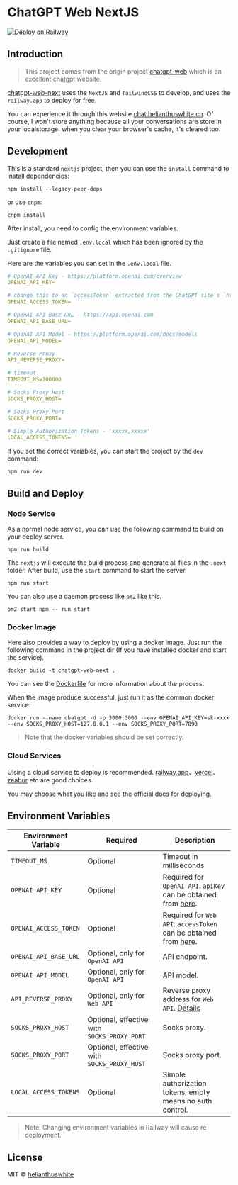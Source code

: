 # ChatGPT Web NextJS

[![Deploy on Railway](https://railway.app/button.svg)](https://railway.app/template/-4ukN3?referralCode=ZtthnC)

## Introduction

> This project comes from the origin project [chatgpt-web](https://github.com/Chanzhaoyu/chatgpt-web) which is an excellent chatgpt website.

[chatgpt-web-next](https://github.com/helianthuswhite/chatgpt-web-next) uses the `NextJS` and `TailwindCSS` to develop, and uses the `railway.app` to deploy for free.

You can experience it through this website [chat.helianthuswhite.cn](https://chat.helianthuswhite.cn/). Of course, I won't store anything because all your conversations are store in your localstorage. when you clear your browser's cache, it's cleared too.

## Development

This is a standard `nextjs` project, then you can use the `install` command to install dependencies:

    npm install --legacy-peer-deps

or use `cnpm`:

    cnpm install

After install, you need to config the environment variables.

Just create a file named `.env.local` which has been ignored by the `.gitignore` file.

Here are the variables you can set in the `.env.local` file.

```yml
# OpenAI API Key - https://platform.openai.com/overview
OPENAI_API_KEY=

# change this to an `accessToken` extracted from the ChatGPT site's `https://chat.openai.com/api/auth/session` response
OPENAI_ACCESS_TOKEN=

# OpenAI API Base URL - https://api.openai.com
OPENAI_API_BASE_URL=

# OpenAI API Model - https://platform.openai.com/docs/models
OPENAI_API_MODEL=

# Reverse Proxy
API_REVERSE_PROXY=

# timeout
TIMEOUT_MS=100000

# Socks Proxy Host
SOCKS_PROXY_HOST=

# Socks Proxy Port
SOCKS_PROXY_PORT=

# Simple Authorization Tokens - 'xxxxx,xxxxx'
LOCAL_ACCESS_TOKENS=
```

If you set the correct variables, you can start the project by the `dev` command:

    npm run dev

## Build and Deploy

### Node Service

As a normal node service, you can use the following command to build on your deploy server.

    npm run build

The `nextjs` will execute the build process and generate all files in the `.next` folder. After build, use the `start` command to start the server.

    npm run start

You can also use a daemon process like `pm2` like this.

    pm2 start npm -- run start

### Docker Image

Here also provides a way to deploy by using a docker image. Just run the following command in the project dir (If you have installed docker and start the service).

    docker build -t chatgpt-web-next .

You can see the [Dockerfile](./Dockerfile) for more information about the process.

When the image produce successful, just run it as the common docker service.

    docker run --name chatgpt -d -p 3000:3000 --env OPENAI_API_KEY=sk-xxxx --env SOCKS_PROXY_HOST=127.0.0.1 --env SOCKS_PROXY_PORT=7890

> Note that the docker variables should be set correctly.

### Cloud Services

Uising a cloud service to deploy is recommended. [railway.app](https://railway.app/)、[vercel](https://vercel.com/)、[zeabur](https://zeabur.com/) etc are good choices.

You may choose what you like and see the official docs for deploying.

## Environment Variables

| Environment Variable  | Required                                    | Description                                                                                                      |
| --------------------- | ------------------------------------------- | ---------------------------------------------------------------------------------------------------------------- |
| `TIMEOUT_MS`          | Optional                                    | Timeout in milliseconds                                                                                          |
| `OPENAI_API_KEY`      | Optional                                    | Required for `OpenAI API`. `apiKey` can be obtained from [here](https://platform.openai.com/overview).           |
| `OPENAI_ACCESS_TOKEN` | Optional                                    | Required for `Web API`. `accessToken` can be obtained from [here](https://chat.openai.com/api/auth/session).     |
| `OPENAI_API_BASE_URL` | Optional, only for `OpenAI API`             | API endpoint.                                                                                                    |
| `OPENAI_API_MODEL`    | Optional, only for `OpenAI API`             | API model.                                                                                                       |
| `API_REVERSE_PROXY`   | Optional, only for `Web API`                | Reverse proxy address for `Web API`. [Details](https://github.com/transitive-bullshit/chatgpt-api#reverse-proxy) |
| `SOCKS_PROXY_HOST`    | Optional, effective with `SOCKS_PROXY_PORT` | Socks proxy.                                                                                                     |
| `SOCKS_PROXY_PORT`    | Optional, effective with `SOCKS_PROXY_HOST` | Socks proxy port.                                                                                                |
| `LOCAL_ACCESS_TOKENS` | Optional                                    | Simple authorization tokens, empty means no auth control.                                                        |

> Note: Changing environment variables in Railway will cause re-deployment.

## License

MIT © [helianthuswhite](./license)
